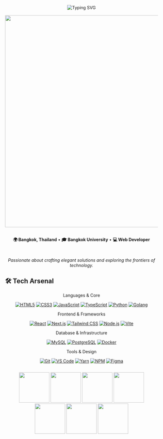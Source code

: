 <div align="center">
  <img src="https://readme-typing-svg.herokuapp.com?font=Fira+Code&size=32&duration=2800&pause=2000&color=6366F1&center=true&vCenter=true&width=940&lines=Hi+%F0%9F%91%8B+I'm+Peemmwit+Namjad;Full-Stack+Developer;Computer+Science+Student" alt="Typing SVG" />
</div>

<br>

<div align="center">
  <img src="https://user-images.githubusercontent.com/74038190/212284100-561aa473-3905-4a80-b561-0d28506553ee.gif" width="700">
</div>

<br>

<div align="center">
  
  **🌍 Bangkok, Thailand** • **🎓 Bangkok University** • **💻 Web Developer**
  
  <br>
  
  *Passionate about crafting elegant solutions and exploring the frontiers of technology.*

</div>

## 🛠️ **Tech Arsenal**

<div align="center">
Languages & Core
<br>
<p align="center">
  <a href="https://developer.mozilla.org/en-US/docs/Web/HTML"><img src="https://skillicons.dev/icons?i=html" alt="HTML5" /></a>
  <a href="https://developer.mozilla.org/en-US/docs/Web/CSS"><img src="https://skillicons.dev/icons?i=css" alt="CSS3" /></a>
  <a href="https://developer.mozilla.org/en-US/docs/Web/JavaScript"><img src="https://skillicons.dev/icons?i=js" alt="JavaScript" /></a>
  <a href="https://www.typescriptlang.org/"><img src="https://skillicons.dev/icons?i=ts" alt="TypeScript" /></a>
  <a href="https://www.python.org/"><img src="https://skillicons.dev/icons?i=python" alt="Python" /></a>
  <a href="https://go.dev/"><img src="https://skillicons.dev/icons?i=go" alt="Golang" /></a>
</p>
Frontend & Frameworks
<br>
<p align="center">
  <a href="https://reactjs.org/"><img src="https://skillicons.dev/icons?i=react" alt="React" /></a>
  <a href="https://nextjs.org/"><img src="https://skillicons.dev/icons?i=nextjs" alt="Next.js" /></a>
  <a href="https://tailwindcss.com/"><img src="https://skillicons.dev/icons?i=tailwind" alt="Tailwind CSS" /></a>
  <a href="https://nodejs.org/"><img src="https://skillicons.dev/icons?i=nodejs" alt="Node.js" /></a>
  <a href="https://vitejs.dev/"><img src="https://skillicons.dev/icons?i=vite" alt="Vite" /></a>
</p>
Database & Infrastructure
<br>
<p align="center">
  <a href="https://www.mysql.com/"><img src="https://skillicons.dev/icons?i=mysql" alt="MySQL" /></a>
  <a href="https://www.postgresql.org/"><img src="https://skillicons.dev/icons?i=postgres" alt="PostgreSQL" /></a>
  <a href="https://www.docker.com/"><img src="https://skillicons.dev/icons?i=docker" alt="Docker" /></a>
</p>
Tools & Design
<br>
<p align="center">
  <a href="https://git-scm.com/"><img src="https://skillicons.dev/icons?i=git" alt="Git" /></a>
  <a href="https://code.visualstudio.com/"><img src="https://skillicons.dev/icons?i=vscode" alt="VS Code" /></a>
  <a href="https://yarnpkg.com/"><img src="https://skillicons.dev/icons?i=yarn" alt="Yarn" /></a>
  <a href="https://www.npmjs.com/"><img src="https://skillicons.dev/icons?i=npm" alt="NPM" /></a>
  <a href="https://figma.com/"><img src="https://skillicons.dev/icons?i=figma" alt="Figma" /></a>
</p>
</div>

##
<div align="center">
  <img src="https://user-images.githubusercontent.com/74038190/212284087-bbe7e430-757e-4901-90bf-4cd2ce3e1852.gif" width="100">
  <img src="https://user-images.githubusercontent.com/74038190/212257454-16e3712e-945a-4ca2-b238-408ad0bf87e6.gif" width="100">
  <img src="https://user-images.githubusercontent.com/74038190/212257472-08e52665-c503-4bd9-aa20-f5a4dae769b5.gif" width="100">
  <img src="https://user-images.githubusercontent.com/74038190/212257468-1e9a91f1-b626-4baa-b15d-5c385b7ca7d2.gif" width="100">
  <img src="https://user-images.githubusercontent.com/74038190/212257465-7ce8d493-cac5-494e-982a-5a9deb852c4b.gif" width="100">
  <img src="https://user-images.githubusercontent.com/74038190/212257460-738ff738-247f-4445-a718-cdd0ca76e2db.gif" width="100">
  <img src="https://user-images.githubusercontent.com/74038190/212257467-871d32b7-e401-42e8-a166-fcfd7baa4c6b.gif" width="100">
</div>
<br>
<div align="center">


